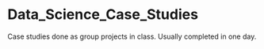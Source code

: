# Data_Science_Case_Studies
Case studies done as group projects in class. Usually completed in one day.
